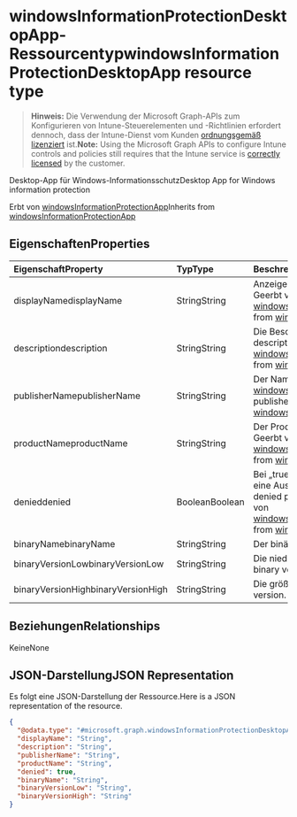 # <a name="windowsinformationprotectiondesktopapp-resource-type"></a><span data-ttu-id="cdc28-101">windowsInformationProtectionDesktopApp-Ressourcentyp</span><span class="sxs-lookup"><span data-stu-id="cdc28-101">windowsInformationProtectionDesktopApp resource type</span></span>

> <span data-ttu-id="cdc28-102">**Hinweis:** Die Verwendung der Microsoft Graph-APIs zum Konfigurieren von Intune-Steuerelementen und -Richtlinien erfordert dennoch, dass der Intune-Dienst vom Kunden [ordnungsgemäß lizenziert](https://go.microsoft.com/fwlink/?linkid=839381) ist.</span><span class="sxs-lookup"><span data-stu-id="cdc28-102">**Note:** Using the Microsoft Graph APIs to configure Intune controls and policies still requires that the Intune service is [correctly licensed](https://go.microsoft.com/fwlink/?linkid=839381) by the customer.</span></span>

<span data-ttu-id="cdc28-103">Desktop-App für Windows-Informationsschutz</span><span class="sxs-lookup"><span data-stu-id="cdc28-103">Desktop App for Windows information protection</span></span>

<span data-ttu-id="cdc28-104">Erbt von [windowsInformationProtectionApp](../resources/intune_mam_windowsinformationprotectionapp.md)</span><span class="sxs-lookup"><span data-stu-id="cdc28-104">Inherits from [windowsInformationProtectionApp](../resources/intune_mam_windowsinformationprotectionapp.md)</span></span>

## <a name="properties"></a><span data-ttu-id="cdc28-105">Eigenschaften</span><span class="sxs-lookup"><span data-stu-id="cdc28-105">Properties</span></span>
|<span data-ttu-id="cdc28-106">Eigenschaft</span><span class="sxs-lookup"><span data-stu-id="cdc28-106">Property</span></span>|<span data-ttu-id="cdc28-107">Typ</span><span class="sxs-lookup"><span data-stu-id="cdc28-107">Type</span></span>|<span data-ttu-id="cdc28-108">Beschreibung</span><span class="sxs-lookup"><span data-stu-id="cdc28-108">Description</span></span>|
|:---|:---|:---|
|<span data-ttu-id="cdc28-109">displayName</span><span class="sxs-lookup"><span data-stu-id="cdc28-109">displayName</span></span>|<span data-ttu-id="cdc28-110">String</span><span class="sxs-lookup"><span data-stu-id="cdc28-110">String</span></span>|<span data-ttu-id="cdc28-111">Anzeigename der App.</span><span class="sxs-lookup"><span data-stu-id="cdc28-111">App display name.</span></span> <span data-ttu-id="cdc28-112">Geerbt von [windowsInformationProtectionApp](../resources/intune_mam_windowsinformationprotectionapp.md)</span><span class="sxs-lookup"><span data-stu-id="cdc28-112">Inherited from [windowsInformationProtectionApp](../resources/intune_mam_windowsinformationprotectionapp.md)</span></span>|
|<span data-ttu-id="cdc28-113">description</span><span class="sxs-lookup"><span data-stu-id="cdc28-113">description</span></span>|<span data-ttu-id="cdc28-114">String</span><span class="sxs-lookup"><span data-stu-id="cdc28-114">String</span></span>|<span data-ttu-id="cdc28-115">Die Beschreibung der App.</span><span class="sxs-lookup"><span data-stu-id="cdc28-115">The app's description.</span></span> <span data-ttu-id="cdc28-116">Geerbt von [windowsInformationProtectionApp](../resources/intune_mam_windowsinformationprotectionapp.md)</span><span class="sxs-lookup"><span data-stu-id="cdc28-116">Inherited from [windowsInformationProtectionApp](../resources/intune_mam_windowsinformationprotectionapp.md)</span></span>|
|<span data-ttu-id="cdc28-117">publisherName</span><span class="sxs-lookup"><span data-stu-id="cdc28-117">publisherName</span></span>|<span data-ttu-id="cdc28-118">String</span><span class="sxs-lookup"><span data-stu-id="cdc28-118">String</span></span>|<span data-ttu-id="cdc28-119">Der Name des Herausgebers, geerbt von [windowsInformationProtectionApp](../resources/intune_mam_windowsinformationprotectionapp.md)</span><span class="sxs-lookup"><span data-stu-id="cdc28-119">The publisher name Inherited from [windowsInformationProtectionApp](../resources/intune_mam_windowsinformationprotectionapp.md)</span></span>|
|<span data-ttu-id="cdc28-120">productName</span><span class="sxs-lookup"><span data-stu-id="cdc28-120">productName</span></span>|<span data-ttu-id="cdc28-121">String</span><span class="sxs-lookup"><span data-stu-id="cdc28-121">String</span></span>|<span data-ttu-id="cdc28-122">Der Produktname.</span><span class="sxs-lookup"><span data-stu-id="cdc28-122">The product name.</span></span> <span data-ttu-id="cdc28-123">Geerbt von [windowsInformationProtectionApp](../resources/intune_mam_windowsinformationprotectionapp.md)</span><span class="sxs-lookup"><span data-stu-id="cdc28-123">Inherited from [windowsInformationProtectionApp](../resources/intune_mam_windowsinformationprotectionapp.md)</span></span>|
|<span data-ttu-id="cdc28-124">denied</span><span class="sxs-lookup"><span data-stu-id="cdc28-124">denied</span></span>|<span data-ttu-id="cdc28-125">Boolean</span><span class="sxs-lookup"><span data-stu-id="cdc28-125">Boolean</span></span>|<span data-ttu-id="cdc28-126">Bei „true“ wird der App der Schutz oder eine Ausnahme verweigert.</span><span class="sxs-lookup"><span data-stu-id="cdc28-126">If true, app is denied protection or exemption.</span></span> <span data-ttu-id="cdc28-127">Geerbt von [windowsInformationProtectionApp](../resources/intune_mam_windowsinformationprotectionapp.md)</span><span class="sxs-lookup"><span data-stu-id="cdc28-127">Inherited from [windowsInformationProtectionApp](../resources/intune_mam_windowsinformationprotectionapp.md)</span></span>|
|<span data-ttu-id="cdc28-128">binaryName</span><span class="sxs-lookup"><span data-stu-id="cdc28-128">binaryName</span></span>|<span data-ttu-id="cdc28-129">String</span><span class="sxs-lookup"><span data-stu-id="cdc28-129">String</span></span>|<span data-ttu-id="cdc28-130">Der binäre Name</span><span class="sxs-lookup"><span data-stu-id="cdc28-130">The binary name.</span></span>|
|<span data-ttu-id="cdc28-131">binaryVersionLow</span><span class="sxs-lookup"><span data-stu-id="cdc28-131">binaryVersionLow</span></span>|<span data-ttu-id="cdc28-132">String</span><span class="sxs-lookup"><span data-stu-id="cdc28-132">String</span></span>|<span data-ttu-id="cdc28-133">Die niedrigere Binärversion.</span><span class="sxs-lookup"><span data-stu-id="cdc28-133">The lower binary version.</span></span>|
|<span data-ttu-id="cdc28-134">binaryVersionHigh</span><span class="sxs-lookup"><span data-stu-id="cdc28-134">binaryVersionHigh</span></span>|<span data-ttu-id="cdc28-135">String</span><span class="sxs-lookup"><span data-stu-id="cdc28-135">String</span></span>|<span data-ttu-id="cdc28-136">Die größte Binärversion.</span><span class="sxs-lookup"><span data-stu-id="cdc28-136">The high binary version.</span></span>|

## <a name="relationships"></a><span data-ttu-id="cdc28-137">Beziehungen</span><span class="sxs-lookup"><span data-stu-id="cdc28-137">Relationships</span></span>
<span data-ttu-id="cdc28-138">Keine</span><span class="sxs-lookup"><span data-stu-id="cdc28-138">None</span></span>
## <a name="json-representation"></a><span data-ttu-id="cdc28-139">JSON-Darstellung</span><span class="sxs-lookup"><span data-stu-id="cdc28-139">JSON Representation</span></span>
<span data-ttu-id="cdc28-140">Es folgt eine JSON-Darstellung der Ressource.</span><span class="sxs-lookup"><span data-stu-id="cdc28-140">Here is a JSON representation of the resource.</span></span>
<!-- {
  "blockType": "resource",
  "@odata.type": "microsoft.graph.windowsInformationProtectionDesktopApp"
}
-->
``` json
{
  "@odata.type": "#microsoft.graph.windowsInformationProtectionDesktopApp",
  "displayName": "String",
  "description": "String",
  "publisherName": "String",
  "productName": "String",
  "denied": true,
  "binaryName": "String",
  "binaryVersionLow": "String",
  "binaryVersionHigh": "String"
}
```



